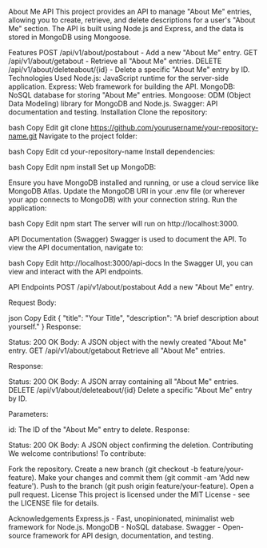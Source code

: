 About Me API
This project provides an API to manage "About Me" entries, allowing you to create, retrieve, and delete descriptions for a user's "About Me" section. The API is built using Node.js and Express, and the data is stored in MongoDB using Mongoose.

Features
POST /api/v1/about/postabout - Add a new "About Me" entry.
GET /api/v1/about/getabout - Retrieve all "About Me" entries.
DELETE /api/v1/about/deleteabout/{id} - Delete a specific "About Me" entry by ID.
Technologies Used
Node.js: JavaScript runtime for the server-side application.
Express: Web framework for building the API.
MongoDB: NoSQL database for storing "About Me" entries.
Mongoose: ODM (Object Data Modeling) library for MongoDB and Node.js.
Swagger: API documentation and testing.
Installation
Clone the repository:

bash
Copy
Edit
git clone https://github.com/yourusername/your-repository-name.git
Navigate to the project folder:

bash
Copy
Edit
cd your-repository-name
Install dependencies:

bash
Copy
Edit
npm install
Set up MongoDB:

Ensure you have MongoDB installed and running, or use a cloud service like MongoDB Atlas.
Update the MongoDB URI in your .env file (or wherever your app connects to MongoDB) with your connection string.
Run the application:

bash
Copy
Edit
npm start
The server will run on http://localhost:3000.

API Documentation (Swagger)
Swagger is used to document the API. To view the API documentation, navigate to:

bash
Copy
Edit
http://localhost:3000/api-docs
In the Swagger UI, you can view and interact with the API endpoints.

API Endpoints
POST /api/v1/about/postabout
Add a new "About Me" entry.

Request Body:

json
Copy
Edit
{
  "title": "Your Title",
  "description": "A brief description about yourself."
}
Response:

Status: 200 OK
Body: A JSON object with the newly created "About Me" entry.
GET /api/v1/about/getabout
Retrieve all "About Me" entries.

Response:

Status: 200 OK
Body: A JSON array containing all "About Me" entries.
DELETE /api/v1/about/deleteabout/{id}
Delete a specific "About Me" entry by ID.

Parameters:

id: The ID of the "About Me" entry to delete.
Response:

Status: 200 OK
Body: A JSON object confirming the deletion.
Contributing
We welcome contributions! To contribute:

Fork the repository.
Create a new branch (git checkout -b feature/your-feature).
Make your changes and commit them (git commit -am 'Add new feature').
Push to the branch (git push origin feature/your-feature).
Open a pull request.
License
This project is licensed under the MIT License - see the LICENSE file for details.

Acknowledgements
Express.js - Fast, unopinionated, minimalist web framework for Node.js.
MongoDB - NoSQL database.
Swagger - Open-source framework for API design, documentation, and testing.
